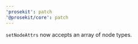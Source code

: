```yaml
---
'prosekit': patch
'@prosekit/core': patch
---
```


`setNodeAttrs` now accepts an array of node types.
